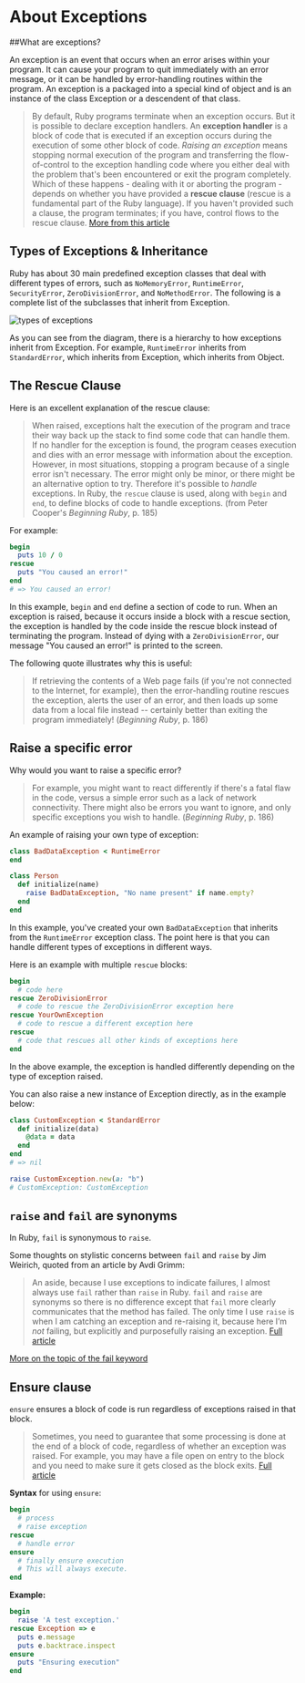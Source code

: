 # About Exceptions

##What are exceptions?

An exception is an event that occurs when an error arises within your program. It can cause your program to quit immediately with an error message, or it can be handled by error-handling routines within the program. An exception is a packaged into a special kind of object and is an instance of the class Exception or a descendent of that class.

> By default, Ruby programs terminate when an exception occurs. But it is possible to declare exception handlers. An **exception handler** is a block of code that is executed if an exception occurs during the execution of some other block of code. *Raising an exception* means stopping normal execution of the program and transferring the flow-of-control to the exception handling code where you either deal with the problem that's been encountered or exit the program completely. Which of these happens - dealing with it or aborting the program - depends on whether you have provided a **rescue clause** (rescue is a fundamental part of the Ruby language). If you haven't provided such a clause, the program terminates; if you have, control flows to the rescue clause. [More from this article](http://rubylearning.com/satishtalim/ruby_exceptions.html)

## Types of Exceptions & Inheritance
Ruby has about 30 main predefined exception classes that deal with different types of errors, such as `NoMemoryError`, `RuntimeError`, `SecurityError`, `ZeroDivisionError`, and `NoMethodError`. The following is a complete list of the subclasses that inherit from Exception.

![types of exceptions](http://rubylearning.com/images/exception.jpg)

As you can see from the diagram, there is a hierarchy to how exceptions inherit from Exception. For example, `RuntimeError` inherits from `StandardError`, which inherits from Exception, which inherits from Object.

## The Rescue Clause

Here is an excellent explanation of the rescue clause:

> When raised, exceptions halt the execution of the program and trace their way back up the stack to find some code that can handle them. If no handler for the exception is found,  the program ceases execution and dies with an error message with information about the exception.
  However, in most situations, stopping a program because of a single error isn't necessary. The error might only be minor, or there might be an alternative option to try. Therefore it's possible to *handle* exceptions. In Ruby, the `rescue` clause is used, along with `begin` and `end`, to define blocks of code to handle exceptions. (from Peter Cooper's *Beginning Ruby*, p. 185)

For example:
~~~ ruby
begin
  puts 10 / 0
rescue
  puts "You caused an error!"
end
# => You caused an error!
~~~

In this example, `begin` and `end` define a section of code to run. When an exception is raised, because it occurs inside a block with a rescue section, the exception is handled by the code inside the rescue block instead of terminating the program. Instead of dying with a `ZeroDivisionError`, our message "You caused an error!" is printed to the screen.

The following quote illustrates why this is useful:

> If retrieving the contents of a Web page fails (if you're not connected to the Internet, for example), then the error-handling routine rescues the exception, alerts the user of an error, and then loads up some data from a local file instead -- certainly better than exiting the program immediately! (*Beginning Ruby*, p. 186)

## Raise a specific error

Why would you want to raise a specific error?

> For example, you might want to react differently  if there's a fatal flaw in the code, versus a simple error such as a lack of network connectivity. There might also be errors you want to ignore, and only specific exceptions you wish to handle. (*Beginning Ruby*, p. 186)

An example of raising your own type of exception:

~~~ ruby
class BadDataException < RuntimeError
end

class Person
  def initialize(name)
    raise BadDataException, "No name present" if name.empty?
  end
end
~~~

In this example, you've created your own `BadDataException` that inherits from the `RuntimeError` exception class. The point here is that you can handle different types of exceptions in different ways.

Here is an example with multiple `rescue` blocks:

~~~ ruby
begin
  # code here
rescue ZeroDivisionError
  # code to rescue the ZeroDivisionError exception here
rescue YourOwnException
  # code to rescue a different exception here
rescue
  # code that rescues all other kinds of exceptions here
end
~~~

In the above example, the exception is handled differently depending  on the type of exception raised.

You can also raise a new instance of Exception directly, as in the example below:

~~~ ruby
class CustomException < StandardError
  def initialize(data)
    @data = data
  end
end
# => nil

raise CustomException.new(a: "b")
# CustomException: CustomException
~~~

## `raise` and `fail` are synonyms

In Ruby, `fail` is synonymous to `raise`.

Some thoughts on stylistic concerns between `fail` and `raise` by Jim Weirich, quoted from an article by Avdi Grimm:

> An aside, because I use exceptions to indicate failures, I almost always use `fail` rather than `raise` in Ruby. `fail` and `raise` are synonyms so there is no difference except that `fail` more clearly communicates that the method has failed. The only time I use `raise` is when I am catching an exception and re-raising it, because here I’m *not* failing, but explicitly and purposefully raising an exception. [Full article](http://devblog.avdi.org/2014/05/21/jim-weirich-on-exceptions/)

[More on the topic of the fail keyword](http://stackoverflow.com/questions/18811675/what-does-the-fail-keyword-do-in-ruby)

## Ensure clause

`ensure` ensures a block of code is run regardless of exceptions raised in that block.

> Sometimes, you need to guarantee that some processing is done at the end of a block of code, regardless of whether an exception was raised. For example, you may have a file open on entry to the block and you need to make sure it gets closed as the block exits. [Full article](http://www.tutorialspoint.com/ruby/ruby_exceptions.htm)

**Syntax** for using `ensure`:

~~~ ruby
begin
  # process
  # raise exception
rescue
  # handle error
ensure
  # finally ensure execution
  # This will always execute.
end
~~~

**Example:**
~~~ ruby
begin
  raise 'A test exception.'
rescue Exception => e
  puts e.message
  puts e.backtrace.inspect
ensure
  puts "Ensuring execution"
end
~~~
